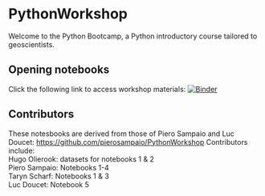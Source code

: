 # PythonWorkshop
Welcome to the Python Bootcamp, a Python introductory course tailored to geoscientists. 

## Opening notebooks
Click the following link to access workshop materials:
[![Binder](https://mybinder.org/badge_logo.svg)](https://mybinder.org/v2/gh/TarynScharf/PythonWorkshop/HEAD)

## Contributors
These notesbooks are derived from those of Piero Sampaio and Luc Doucet: https://github.com/pierosampaio/PythonWorkshop
Contributors include: <br />
Hugo Olierook: datasets for notebooks 1 & 2 <br />
Piero Sampaio: Notebooks 1-4 <br />
Taryn Scharf: Notebooks 1 & 3 <br />
Luc Doucet: Notebook 5 <br />

